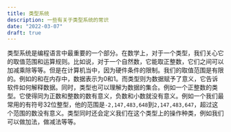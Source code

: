```yaml
---
title: 类型系统
description: 一些有关于类型系统的常识
date: "2022-03-07"
draft: true
---
```


类型系统是编程语言中最重要的一个部分。在数学上，对于一个类型，我们关心它的取值范围和运算规则。比如说，对于一个自然数，它能取正整数，它们之间可以加减乘除等等。但是在计算机当中，因为硬件条件的限制。我们的取值范围是有限的。例如的和在内存中，数据表示为0和1。而类型则为数据赋予了意义，它告诉软件如何解释数据。同时，类型也可以理解为数据的集合。例如一个正整数的类型。它使得同为正数和整数的数有意义，负数和小数就没有意义。例如一个我们最常用的有符号32位整型，他的范围是`-2,147,483,648`到`2,147,483,647`，超过这个范围的数没有意义。类型同时还会定义我们在这个类型上的操作种类，例如我们可以做加法，做减法等等。

